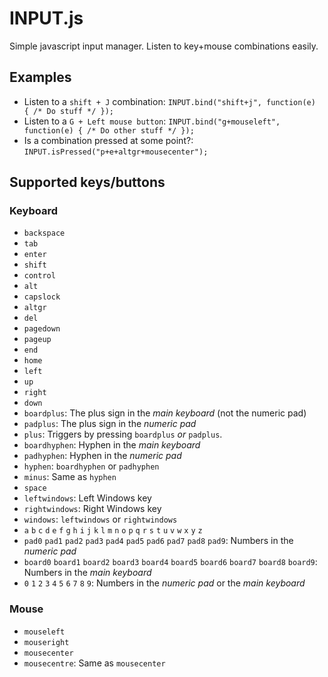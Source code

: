INPUT.js
========

Simple javascript input manager. Listen to key+mouse combinations easily.

Examples
--------

* Listen to a `shift + J` combination: `INPUT.bind("shift+j", function(e) { /* Do stuff */ });`
* Listen to a `G + Left mouse button`: `INPUT.bind("g+mouseleft", function(e) { /* Do other stuff */ });`
* Is a combination pressed at some point?: `INPUT.isPressed("p+e+altgr+mousecenter");`

Supported keys/buttons
----------------------

### Keyboard

* `backspace`
* `tab`
* `enter`
* `shift`
* `control`
* `alt`
* `capslock`
* `altgr`
* `del`
* `pagedown`
* `pageup`
* `end`
* `home`
* `left`
* `up`
* `right`
* `down`
* `boardplus`: The plus sign in the *main keyboard* (not the numeric pad)
* `padplus`: The plus sign in the *numeric pad*
* `plus`: Triggers by pressing `boardplus` *or* `padplus`.
* `boardhyphen`: Hyphen in the *main keyboard*
* `padhyphen`: Hyphen in the *numeric pad*
* `hyphen`: `boardhyphen` or `padhyphen`
* `minus`: Same as `hyphen`
* `space`
* `leftwindows`: Left Windows key
* `rightwindows`: Right Windows key
* `windows`: `leftwindows` or `rightwindows`
* `a` `b` `c` `d` `e` `f` `g` `h` `i` `j` `k` `l` `m` `n` `o` `p` `q` `r` `s` `t` `u` `v` `w` `x` `y` `z`
* `pad0` `pad1` `pad2` `pad3` `pad4` `pad5` `pad6` `pad7` `pad8` `pad9`: Numbers in the *numeric pad*
* `board0` `board1` `board2` `board3` `board4` `board5` `board6` `board7` `board8` `board9`: Numbers in the *main keyboard*
* `0` `1` `2` `3` `4` `5` `6` `7` `8` `9`: Numbers in the *numeric pad* or the *main keyboard*

### Mouse

* `mouseleft`
* `mouseright`
* `mousecenter`
* `mousecentre`: Same as `mousecenter`

